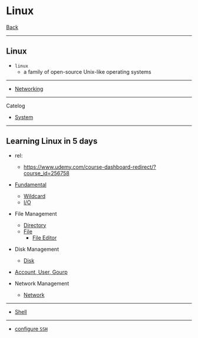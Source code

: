 # Linux

[Back](../../index.md)

---

## Linux

- `linux`
  - a family of open-source Unix-like operating systems

---

- [Networking](./networking/networking.md)

---

Catelog

- [System](./sys.md)

---

## Learning Linux in 5 days

- rel:

  - https://www.udemy.com/course-dashboard-redirect/?course_id=256758

- [Fundamental](./fundamental/fundamental.md)

  - [Wildcard](./wildcard/wildcard.md)
  - [I/O](./io/io.md)

- File Management

  - [Directory](./directory/directory.md)
  - [File](./file/file.md)
    - [File Editor](./file/file_editor.md)

- Disk Management

  - [Disk](./disk/disk.md)

- [Account, User, Gourp](./user/user.md)

- Network Management
  - [Network](./network/network.md)

---

- [Shell](./shell/shell.md)

---

- [configure `SSH`](./ssh/ssh.md)
